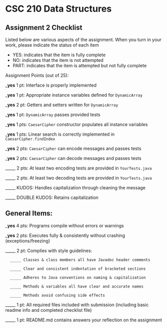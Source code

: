# CSC 210 Data Structures
## Assignment 2 Checklist

Listed below are various aspects of the assignment.  When you turn in
your work, please indicate the status of each item

- YES: indicates that the item is fully complete
- NO: indicates that the item is not attempted
- PART: indicates that the item is attempted but not fully complete


Assignment Points (out of 25):

___yes__ 1 pt: Interface is properly implemented

___yes__ 1 pt: Appropriate instance variables defined for `DynamicArray`

___yes__ 2 pt: Getters and setters written for `DynamicArray` 

___yes__ 1 pt: `DynamicArray` passes provided tests

___yes__ 1 pts: `CaesarCipher` constructor populates all instance variables

___yes__ 1 pts: Linear search is correctly implemented in `CaesarCipher.findIndex`

___yes__ 2 pts: `CaesarCipher` can encode messages and passes tests

___yes__ 2 pts: `CaesarCipher` can decode messages and passes tests

_____ 2 pts: At least two encoding tests are provided in `YourTests.java`

_____ 2 pts: At least two decoding tests are provided in `YourTests.java`

_____ KUDOS: Handles capitalization through cleaning the message 

_____ DOUBLE KUDOS: Retains capitalization

## General Items:

___yes__ 4 pts: Programs compile without errors or warnings 

___yes__ 2 pts: Executes fully & consistently without crashing (exceptions/freezing)

_____ 2 pt: Complies with style guidelines:

      _____ Classes & class members all have Javadoc header comments 

      _____ Clear and consistent indentation of bracketed sections 

      _____ Adheres to Java conventions on naming & capitalization 

      _____ Methods & variables all have clear and accurate names 

      _____ Methods avoid confusing side effects  

_____ 1 pt: All required files included with submission (including basic readme info and completed checklist file) 

_____ 1 pt: README.md contains answers your reflection on the assignment 